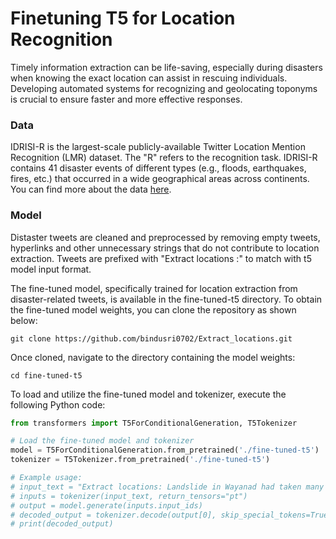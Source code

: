 # Finetuning T5 for Location Recognition

Timely information extraction can be life-saving, especially during disasters when knowing the exact location can assist in rescuing individuals. Developing automated systems for recognizing and geolocating toponyms is crucial to ensure faster and more effective responses.

### Data 

IDRISI-R is the largest-scale publicly-available Twitter Location Mention Recognition (LMR) dataset. The "R" refers to the recognition task. IDRISI-R contains 41 disaster events of different types (e.g., floods, earthquakes, fires, etc.) that occurred in a wide geographical areas across continents. You can find more about the data [here](https://github.com/rsuwaileh/IDRISI/tree/main/LMR).

### Model

Distaster tweets are cleaned and preprocessed by removing empty tweets, hyperlinks and other unnecessary strings that do not contribute to location extraction. Tweets are prefixed with "Extract locations :" to match with t5 model input format.

The fine-tuned model, specifically trained for location extraction from disaster-related tweets, is available in the fine-tuned-t5 directory. To obtain the fine-tuned model weights, you can clone the repository as shown below:

```
git clone https://github.com/bindusri0702/Extract_locations.git
```

Once cloned, navigate to the directory containing the model weights:

```
cd fine-tuned-t5
```

To load and utilize the fine-tuned model and tokenizer, execute the following Python code:

```python
from transformers import T5ForConditionalGeneration, T5Tokenizer

# Load the fine-tuned model and tokenizer
model = T5ForConditionalGeneration.from_pretrained('./fine-tuned-t5')
tokenizer = T5Tokenizer.from_pretrained('./fine-tuned-t5')

# Example usage:
# input_text = "Extract locations: Landslide in Wayanad had taken many lives."
# inputs = tokenizer(input_text, return_tensors="pt")
# output = model.generate(inputs.input_ids)
# decoded_output = tokenizer.decode(output[0], skip_special_tokens=True)
# print(decoded_output)

```
